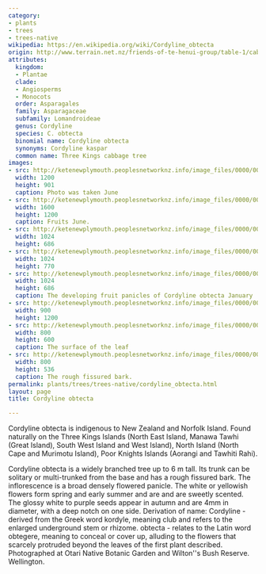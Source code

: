 ```yaml
---
category:
- plants
- trees
- trees-native
wikipedia: https://en.wikipedia.org/wiki/Cordyline_obtecta
origin: http://www.terrain.net.nz/friends-of-te-henui-group/table-1/cabbage-tree-three-kings-cordyline-obtecta.html
attributes:
  kingdom:
  - Plantae
  clade:
  - Angiosperms
  - Monocots
  order: Asparagales
  family: Asparagaceae
  subfamily: Lomandroideae
  genus: Cordyline
  species: C. obtecta
  binomial name: Cordyline obtecta
  synonyms: Cordyline kaspar
  common name: Three Kings cabbage tree
images:
- src: http://ketenewplymouth.peoplesnetworknz.info/image_files/0000/0005/9009/Cordyline_obtecta.JPG
  width: 1200
  height: 901
  caption: Photo was taken June
- src: http://ketenewplymouth.peoplesnetworknz.info/image_files/0000/0005/9004/Cordyline_obtecta-001.JPG
  width: 1600
  height: 1200
  caption: Fruits June.
- src: http://ketenewplymouth.peoplesnetworknz.info/image_files/0000/0002/6054/Three_Kings_cabbage_tree__Cordyline_obtecta-011.JPG
  width: 1024
  height: 686
- src: http://ketenewplymouth.peoplesnetworknz.info/image_files/0000/0002/6034/Three_Kings_cabbage_tree__Cordyline_obtecta-001.JPG
  width: 1024
  height: 770
- src: http://ketenewplymouth.peoplesnetworknz.info/image_files/0000/0002/6059/Three_Kings_cabbage_tree__Cordyline_obtecta-012.JPG
  width: 1024
  height: 686
  caption: The developing fruit panicles of Cordyline obtecta January
- src: http://ketenewplymouth.peoplesnetworknz.info/image_files/0000/0002/6044/Three_Kings_cabbage_tree__Cordyline_obtecta-006.JPG
  width: 900
  height: 1200
- src: http://ketenewplymouth.peoplesnetworknz.info/image_files/0000/0002/6039/Three_Kings_cabbage_tree__Cordyline_obtecta-005.JPG
  width: 800
  height: 600
  caption: The surface of the leaf
- src: http://ketenewplymouth.peoplesnetworknz.info/image_files/0000/0002/6049/Three_Kings_cabbage_tree__Cordyline_obtecta-008.JPG
  width: 800
  height: 536
  caption: The rough fissured bark.
permalink: plants/trees/trees-native/cordyline_obtecta.html
layout: page
title: Cordyline obtecta

---
```

Cordyline obtecta is indigenous to New Zealand and Norfolk Island. Found naturally on the Three Kings Islands (North East Island, Manawa Tawhi (Great Island), South West Island and West Island), North Island (North Cape and Murimotu Island), Poor Knights Islands (Aorangi and Tawhiti Rahi). 

Cordyline obtecta is a widely branched tree up to 6 m tall. Its trunk can be solitary or multi-trunked from the base and has a rough fissured bark. The inflorescence is a broad densely flowered panicle. The white or yellowish flowers form spring and early summer and are and are sweetly scented. The glossy white to purple seeds appear in autumn and are 4mm  in diameter, with a deep notch on one side.
Derivation of name: 
Cordyline - derived from the Greek word kordyle, meaning club and refers to the enlarged underground stem or rhizome.
obtecta - relates to the Latin word obtegere, meaning to conceal or cover up, alluding to the flowers that scarcely protruded beyond the leaves of the first plant described.
Photographed at Otari Native Botanic Garden and Wilton''s Bush Reserve. Wellington.
